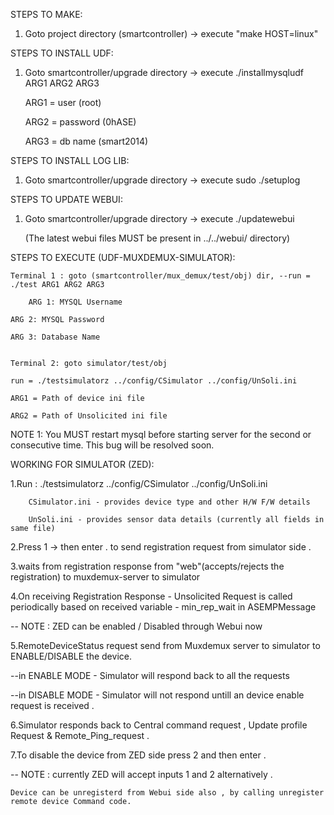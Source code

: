 STEPS TO MAKE:

1.	Goto project directory (smartcontroller) -> execute "make HOST=linux"


STEPS TO INSTALL UDF:

1.	Goto smartcontroller/upgrade directory -> execute ./installmysqludf ARG1 ARG2 ARG3

	ARG1 = user (root)
	
	ARG2 = password (0hASE)

	ARG3 = db name (smart2014)


STEPS TO INSTALL LOG LIB:

1.	Goto smartcontroller/upgrade directory -> execute sudo ./setuplog


STEPS TO UPDATE WEBUI:

1.	Goto smartcontroller/upgrade directory -> execute ./updatewebui 

	(The latest webui files MUST be present in ../../webui/ directory)


STEPS TO EXECUTE (UDF-MUXDEMUX-SIMULATOR):
	
    Terminal 1 : goto (smartcontroller/mux_demux/test/obj) dir, --run = ./test ARG1 ARG2 ARG3

    	ARG 1: MYSQL Username 

	ARG 2: MYSQL Password 
	
	ARG 3: Database Name


    Terminal 2: goto simulator/test/obj

    run = ./testsimulatorz ../config/CSimulator ../config/UnSoli.ini 
	
	ARG1 = Path of device ini file 

	ARG2 = Path of Unsolicited ini file


NOTE 1: You MUST restart mysql before starting server for the second or consecutive time. This bug will be resolved soon.


WORKING FOR SIMULATOR (ZED):

1.Run : ./testsimulatorz ../config/CSimulator ../config/UnSoli.ini

        CSimulator.ini - provides device type and other H/W F/W details

        UnSoli.ini - provides sensor data details (currently all fields in same file)

2.Press 1 -> then enter . to send registration request from simulator side .

3.waits from registration response from "web"(accepts/rejects the registration) to muxdemux-server to simulator

4.On receiving Registration Response - Unsolicited Request is called periodically based on received variable - min_rep_wait in ASEMPMessage

-- NOTE : ZED can be enabled / Disabled through Webui now

5.RemoteDeviceStatus request send from Muxdemux server to simulator to ENABLE/DISABLE the device.

--in ENABLE MODE - Simulator will respond back to all the requests

--in DISABLE MODE - Simulator will not respond untill an device enable request is received .

6.Simulator responds back to Central command request , Update profile Request & Remote_Ping_request .

7.To disable the device from ZED side press 2 and then enter .

-- NOTE : currently ZED will accept inputs 1 and 2 alternatively .

    Device can be unregisterd from Webui side also , by calling unregister remote device Command code.

		
	

